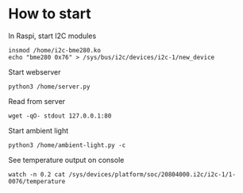 # How to start

In Raspi, start I2C modules 

```
insmod /home/i2c-bme280.ko
echo "bme280 0x76" > /sys/bus/i2c/devices/i2c-1/new_device
```

Start webserver

```
python3 /home/server.py
```

Read from server

```
wget -qO- stdout 127.0.0.1:80
```

Start ambient light 

```
python3 /home/ambient-light.py -c
```

See temperature output on console

```
watch -n 0.2 cat /sys/devices/platform/soc/20804000.i2c/i2c-1/1-0076/temperature
```
